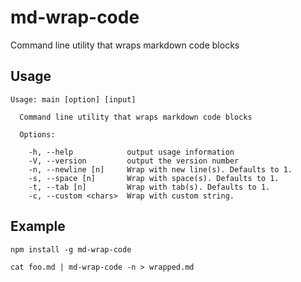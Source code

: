 # md-wrap-code

Command line utility that wraps markdown code blocks

## Usage

```
Usage: main [option] [input]

  Command line utility that wraps markdown code blocks

  Options:

    -h, --help            output usage information
    -V, --version         output the version number
    -n, --newline [n]     Wrap with new line(s). Defaults to 1.
    -s, --space [n]       Wrap with space(s). Defaults to 1.
    -t, --tab [n]         Wrap with tab(s). Defaults to 1.
    -c, --custom <chars>  Wrap with custom string.

```

## Example

```
npm install -g md-wrap-code

cat foo.md | md-wrap-code -n > wrapped.md
```

